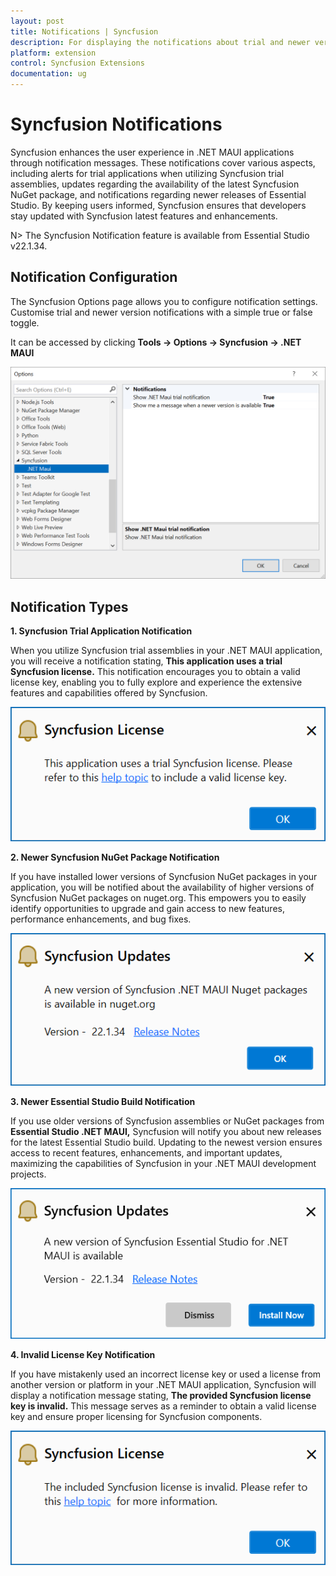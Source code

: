 ```yaml
---
layout: post
title: Notifications | Syncfusion
description: For displaying the notifications about trial and newer version update information for Syncfusion applications.
platform: extension
control: Syncfusion Extensions
documentation: ug
---
```


# Syncfusion Notifications

Syncfusion enhances the user experience in .NET MAUI applications through notification messages. These notifications cover various aspects, including alerts for trial applications when utilizing Syncfusion trial assemblies, updates regarding the availability of the latest Syncfusion NuGet package, and notifications regarding newer releases of Essential Studio. By keeping users informed, Syncfusion ensures that developers stay updated with Syncfusion latest features and enhancements.

N> The Syncfusion Notification feature is available from Essential Studio v22.1.34.

## Notification Configuration

The Syncfusion Options page allows you to configure notification settings. Customise trial and newer version notifications with a simple true or false toggle.

It can be accessed by clicking **Tools -> Options -> Syncfusion -> .NET MAUI**

![Option Page](images/maui-optionPage.png)

## Notification Types

**1. Syncfusion Trial Application Notification**

When you utilize Syncfusion trial assemblies in your .NET MAUI application, you will receive a notification stating, **This application uses a trial Syncfusion license.** This notification encourages you to obtain a valid license key, enabling you to fully explore and experience the extensive features and capabilities offered by Syncfusion.

![Trial Notification](images/maui-trial.png)

**2. Newer Syncfusion NuGet Package Notification**

If you have installed lower versions of Syncfusion NuGet packages in your application, you will be notified about the availability of higher versions of Syncfusion NuGet packages on nuget.org. This empowers you to easily identify opportunities to upgrade and gain access to new features, performance enhancements, and bug fixes.

![NuGet Notification](images/maui-nuget.png)

**3. Newer Essential Studio Build Notification**

If you use older versions of Syncfusion assemblies or NuGet packages from **Essential Studio .NET MAUI,** Syncfusion will notify you about new releases for the latest Essential Studio build. Updating to the newest version ensures access to recent features, enhancements, and important updates, maximizing the capabilities of Syncfusion in your .NET MAUI development projects.

![Build Notification](images/maui-build.png)

**4. Invalid License Key Notification**

If you have mistakenly used an incorrect license key or used a license from another version or platform in your .NET MAUI application, Syncfusion will display a notification message stating, **The provided Syncfusion license key is invalid.** This message serves as a reminder to obtain a valid license key and ensure proper licensing for Syncfusion components.

![Invalid Notification](images/maui-invalid.png)

  


